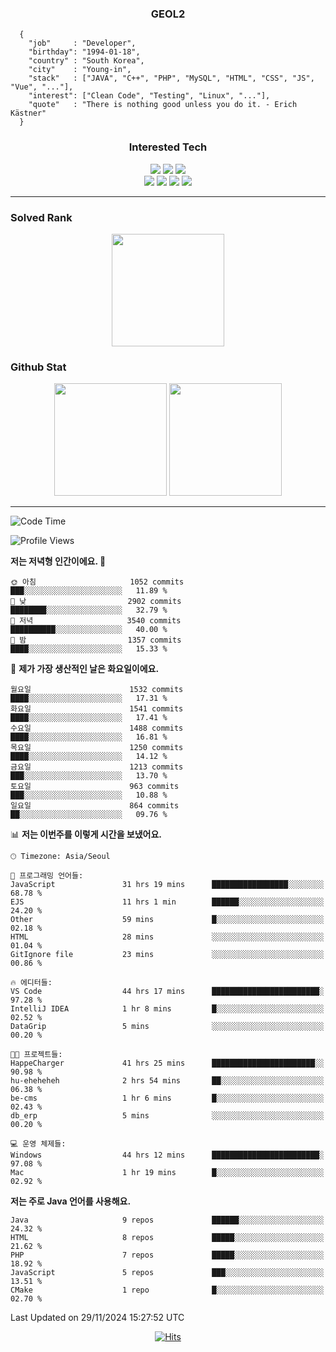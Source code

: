 <div align="center">

  ### GEOL2
</div>

```
  {
    "job"     : "Developer",
    "birthday": "1994-01-18",
    "country" : "South Korea",
    "city"    : "Young-in",
    "stack"   : ["JAVA", "C++", "PHP", "MySQL", "HTML", "CSS", "JS", "Vue", "..."],
    "interest": ["Clean Code", "Testing", "Linux", "..."], 
    "quote"   : "There is nothing good unless you do it. - Erich Kästner"
  }
  ```
  
<div align="center">
  
  ### Interested Tech
  
  <img src="https://img.shields.io/badge/Laravel-F05340?style=flat-square&logo=Laravel&logoColor=white">
  <img src="https://img.shields.io/badge/SpringBoot-6DB33F?style=flat-square&logo=SpringBoot&logoColor=white">
  <img src="https://img.shields.io/badge/Express-000000?style=flat-square&logo=Express&logoColor=white">
  <br>
  <img src="https://img.shields.io/badge/Three.js-000000?style=flat-square&logo=Three.js&logoColor=white">
  <img src="https://img.shields.io/badge/JavaScript-F7DF1E?style=flat-square&logo=JavaScript&logoColor=black">
  <img src="https://img.shields.io/badge/TypeScript-007acc?style=flat-square&logo=TypeScript&logoColor=black">
  <img src="https://img.shields.io/badge/MySQL-4479A1?style=flat-square&logo=mysql&logoColor=white"><br>

</div>

------------

  ### Solved Rank
  
  <div align="center">
    <img height="180em" src="https://mazassumnida.wtf/api/v2/generate_badge?boj=geol2">
  </div>
  
  ### Github Stat 
  <div align="center">
    <img height="180em" src="https://github-readme-stats-git-masterrstaa-rickstaa.vercel.app/api?username=geol2&show_icons=true&theme=dark">
    <img height="180em" src="https://github-readme-stats-git-masterrstaa-rickstaa.vercel.app/api/top-langs/?username=geol2&show_icons=true&hide=css,scss,html&layout=compact&theme=dark&count_private=true&langs_count=8">
  </div>
  
------------

<!--START_SECTION:waka-->
![Code Time](http://img.shields.io/badge/Code%20Time-3%2C528%20hrs%2024%20mins-blue)

![Profile Views](http://img.shields.io/badge/Profile%20Views-4-blue)

**저는 저녁형 인간이에요. 🦉** 

```text
🌞 아침                     1052 commits        ███░░░░░░░░░░░░░░░░░░░░░░   11.89 % 
🌆 낮　                     2902 commits        ████████░░░░░░░░░░░░░░░░░   32.79 % 
🌃 저녁                     3540 commits        ██████████░░░░░░░░░░░░░░░   40.00 % 
🌙 밤　                     1357 commits        ████░░░░░░░░░░░░░░░░░░░░░   15.33 % 
```
📅 **제가 가장 생산적인 날은 화요일이에요.** 

```text
월요일                      1532 commits        ████░░░░░░░░░░░░░░░░░░░░░   17.31 % 
화요일                      1541 commits        ████░░░░░░░░░░░░░░░░░░░░░   17.41 % 
수요일                      1488 commits        ████░░░░░░░░░░░░░░░░░░░░░   16.81 % 
목요일                      1250 commits        ████░░░░░░░░░░░░░░░░░░░░░   14.12 % 
금요일                      1213 commits        ███░░░░░░░░░░░░░░░░░░░░░░   13.70 % 
토요일                      963 commits         ███░░░░░░░░░░░░░░░░░░░░░░   10.88 % 
일요일                      864 commits         ██░░░░░░░░░░░░░░░░░░░░░░░   09.76 % 
```


📊 **저는 이번주를 이렇게 시간을 보냈어요.** 

```text
🕑︎ Timezone: Asia/Seoul

💬 프로그래밍 언어들: 
JavaScript               31 hrs 19 mins      █████████████████░░░░░░░░   68.78 % 
EJS                      11 hrs 1 min        ██████░░░░░░░░░░░░░░░░░░░   24.20 % 
Other                    59 mins             █░░░░░░░░░░░░░░░░░░░░░░░░   02.18 % 
HTML                     28 mins             ░░░░░░░░░░░░░░░░░░░░░░░░░   01.04 % 
GitIgnore file           23 mins             ░░░░░░░░░░░░░░░░░░░░░░░░░   00.86 % 

🔥 에디터들: 
VS Code                  44 hrs 17 mins      ████████████████████████░   97.28 % 
IntelliJ IDEA            1 hr 8 mins         █░░░░░░░░░░░░░░░░░░░░░░░░   02.52 % 
DataGrip                 5 mins              ░░░░░░░░░░░░░░░░░░░░░░░░░   00.20 % 

🐱‍💻 프로젝트들: 
HappeCharger             41 hrs 25 mins      ███████████████████████░░   90.98 % 
hu-eheheheh              2 hrs 54 mins       ██░░░░░░░░░░░░░░░░░░░░░░░   06.38 % 
be-cms                   1 hr 6 mins         █░░░░░░░░░░░░░░░░░░░░░░░░   02.43 % 
db_erp                   5 mins              ░░░░░░░░░░░░░░░░░░░░░░░░░   00.20 % 

💻 운영 체제들: 
Windows                  44 hrs 12 mins      ████████████████████████░   97.08 % 
Mac                      1 hr 19 mins        █░░░░░░░░░░░░░░░░░░░░░░░░   02.92 % 
```

**저는 주로 Java 언어를 사용해요.** 

```text
Java                     9 repos             ██████░░░░░░░░░░░░░░░░░░░   24.32 % 
HTML                     8 repos             █████░░░░░░░░░░░░░░░░░░░░   21.62 % 
PHP                      7 repos             █████░░░░░░░░░░░░░░░░░░░░   18.92 % 
JavaScript               5 repos             ███░░░░░░░░░░░░░░░░░░░░░░   13.51 % 
CMake                    1 repo              █░░░░░░░░░░░░░░░░░░░░░░░░   02.70 % 
```




 Last Updated on 29/11/2024 15:27:52 UTC
<!--END_SECTION:waka-->

<div align="center">
  
  [![Hits](https://hits.seeyoufarm.com/api/count/incr/badge.svg?url=https%3A%2F%2Fgithub.com%2Fgeol2&count_bg=%2379C83D&title_bg=%23555555&icon=myspace.svg&icon_color=%23E7E7E7&title=hits&edge_flat=false)](https://hits.seeyoufarm.com)
  
</div>

<!--
**Geol2/Geol2** is a ✨ _special_ ✨ repository because its `README.md` (this file) appears on your GitHub profile.

Here are some ideas to get you started:
- 🔭 I’m currently working on ...
- 🌱 I’m currently learning ...
- 👯 I’m looking to collaborate on ...
- 🤔 I’m looking for help with ...
- 💬 Ask me about ...
- 📫 How to reach me: ...
- 😄 Pronouns: ...
- ⚡ Fun fact: ...
-->
